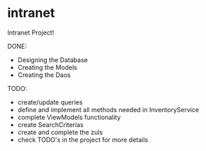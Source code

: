 # intranet
Intranet Project!

DONE:
- Designing the Database
- Creating the Models
- Creating the Daos

TODO:
- create/update queries
- define and implement all methods needed in InventoryService
- complete ViewModels functionality
- create SearchCriterias
- create and complete the zuls
- check TODO's in the project for more details
